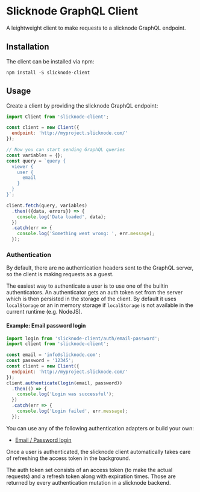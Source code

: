 # Slicknode GraphQL Client

A leightweight client to make requests to a slicknode GraphQL endpoint.

## Installation

The client can be installed via npm: 

    npm install -S slicknode-client

## Usage

Create a client by providing the slicknode GraphQL endpoint:

```javascript
import Client from 'slicknode-client';

const client = new Client({
  endpoint: 'http://myproject.slicknode.com/'
});

// Now you can start sending GraphQL queries
const variables = {};
const query = `query {
  viewer {
    user {
      email
    }
  }
}`;

client.fetch(query, variables)
  .then(({data, errors}) => {
    console.log('Data loaded', data);
  })
  .catch(err => {
    console.log('Something went wrong: ', err.message);
  });
```

### Authentication

By default, there are no authentication headers sent to the GraphQL server, so the
client is making requests as a guest. 

The easiest way to authenticate a user is to use one of the builtin authenticators. 
An authenticator gets an auth token set from the server which is then persisted in 
the storage of the client. By default it uses `localStorage` or an in memory storage
if `localStorage` is not available in the current runtime (e.g. NodeJS).


#### Example: Email password login

```javascript
import login from 'slicknode-client/auth/email-password';
import client from 'slicknode-client';

const email = 'info@slicknode.com';
const password = '12345';
const client = new Client({
  endpoint: 'http://myproject.slicknode.com/'
});
client.authenticate(login(email, password))
  .then(() => {
    console.log('Login was successful');
  })
  .catch(err => {
    console.log('Login failed', err.message);
  });
```

You can use any of the following authentication adapters or build your own: 

- [Email / Password login](auth/email-password.md)

Once a user is authenticated, the slicknode client automatically takes care of
refreshing the access token in the background.

The auth token set consists of an access token (to make the actual requests) and a refresh
token along with expiration times. Those are returned by every authentication mutation
in a slicknode backend. 